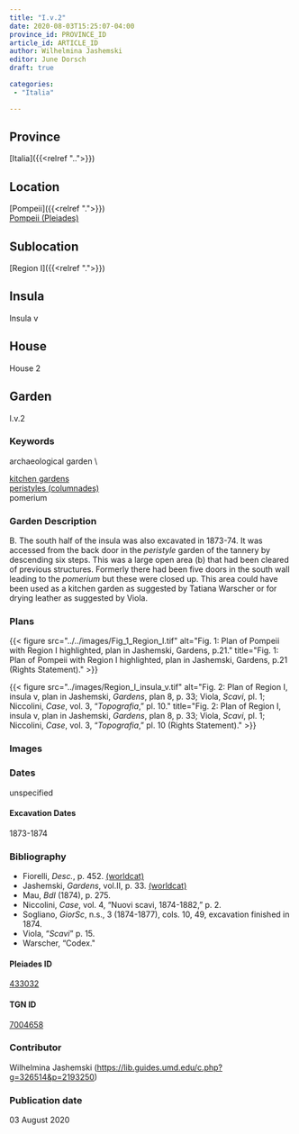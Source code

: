 ```yaml
---
title: "I.v.2"
date: 2020-08-03T15:25:07-04:00
province_id: PROVINCE_ID
article_id: ARTICLE_ID
author: Wilhelmina Jashemski
editor: June Dorsch
draft: true

categories:
 - "Italia"

---
```


## Province

[Italia]({{<relref "..">}})

<!--### Province Description-->

<!-- DESCRIPTION -->


## Location

[Pompeii]({{<relref ".">}}) \
[Pompeii (Pleiades)](https://pleiades.stoa.org/places/433032)

<!--### Location Description-->

<!-- LEAVE THIS BLANK FOR NOW -->

## Sublocation

[Region I]({{<relref ".">}})

<!--### Sublocation Description-->

<!-- DESCRIPTION -->

## Insula

Insula v

## House

House 2

## Garden

I.v.2

### Keywords

archaeological garden \

[kitchen gardens](http://vocab.getty.edu/page/aat/300008110) \
[peristyles (columnades)](http://vocab.getty.edu/page/aat/300004029) \
pomerium

### Garden Description

B. The south half of the insula was also excavated in 1873-74. It was accessed from the back door in the *peristyle* garden of the tannery by descending six steps. This was a large open area (b) that had been cleared of previous structures. Formerly there had been five doors in the south wall leading to the *pomerium* but these were closed up. This area could have been used as a kitchen garden as suggested by Tatiana Warscher or for drying leather as suggested by Viola.

<!--### Maps-->

<!--
OLD WAY (DO NOT USE)
![alt_text](../../images/image_name.ext)
*CAPTION*

NEW WAY ↓↓↓↓
{{< figure src="../../images/image_name.ext" alt="ALT_TEXT" title="CAPTION" >}}
-->

### Plans

{{< figure src="../../images/Fig_1_Region_I.tif" alt="Fig. 1: Plan of Pompeii with Region I highlighted, plan in Jashemski, Gardens, p.21." title="Fig. 1: Plan of Pompeii with Region I highlighted, plan in Jashemski, Gardens, p.21 (Rights Statement)." >}}

{{< figure src="../images/Region_I_insula_v.tif" alt="Fig. 2: Plan of Region I, insula v, plan in Jashemski, *Gardens*, plan 8, p. 33; Viola, *Scavi*, pl. 1; Niccolini, *Case*, vol. 3, “*Topografia*,” pl. 10." title="Fig. 2: Plan of Region I, insula v, plan in Jashemski, *Gardens*, plan 8, p. 33; Viola, *Scavi*, pl. 1; Niccolini, *Case*, vol. 3, “*Topografia*,” pl. 10 (Rights Statement)." >}}

### Images


### Dates

unspecified

#### Excavation Dates

1873-1874

### Bibliography

* Fiorelli, *Desc.*, p. 452. [(worldcat)](http://www.worldcat.org/oclc/908272023)
* Jashemski, *Gardens*, vol.II, p. 33. [(worldcat)](http://www.worldcat.org/oclc/921816405)
* Mau, *BdI* (1874), p. 275.
* Niccolini, *Case*, vol. 4, “Nuovi scavi, 1874-1882,” p. 2.
* Sogliano, *GiorSc*, n.s., 3 (1874-1877), cols. 10, 49, excavation finished in 1874.
* Viola, “*Scavi*” p. 15.
* Warscher, “Codex."

<!--#### Periodo ID-->

<!-- [PERIODO_ID](https://pleiades.stoa.org/places/PLEIADES_ID) -->

#### Pleiades ID

[433032](https://pleiades.stoa.org/places/433032)

#### TGN ID

[7004658](http://vocab.getty.edu/page/tgn/7004658)

### Contributor

Wilhelmina Jashemski (https://lib.guides.umd.edu/c.php?g=326514&p=2193250)

### Publication date

03 August 2020

<!--### Related articles-->

<!-- Links to other related articles. Leave blank for now -->
